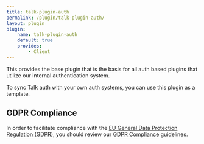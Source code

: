 ```yaml
---
title: talk-plugin-auth
permalink: /plugin/talk-plugin-auth/
layout: plugin
plugin:
    name: talk-plugin-auth
    default: true
    provides:
        - Client
---
```


This provides the base plugin that is the basis for all auth based plugins that
utilize our internal authentication system.

To sync Talk auth with your own auth systems, you can use this plugin as a
template.

## GDPR Compliance

In order to facilitate compliance with the
[EU General Data Protection Regulation (GDPR)](https://www.eugdpr.org/), you
should review our [GDPR Compliance](/talk/integrating/gdpr/) guidelines.
